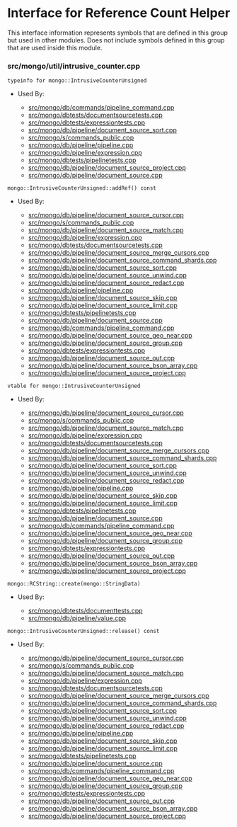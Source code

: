 
# Interface for Reference Count Helper
This interface information represents symbols that are defined in this group but used in other modules.  Does not include symbols defined in this group that are used inside this module.

### src/mongo/util/intrusive\_counter.cpp

<div></div>

    typeinfo for mongo::IntrusiveCounterUnsigned

- Used By:

    - [src/mongo/db/commands/pipeline\_command.cpp](../../../../core\_query\_system/aggregation\_framework)
    - [src/mongo/dbtests/documentsourcetests.cpp](../../../../tests/unit\_tests)
    - [src/mongo/dbtests/expressiontests.cpp](../../../../tests/unit\_tests)
    - [src/mongo/db/pipeline/document\_source\_sort.cpp](../../../../core\_query\_system/aggregation\_framework)
    - [src/mongo/s/commands\_public.cpp](../../../../sharding/mongos\_commands)
    - [src/mongo/db/pipeline/pipeline.cpp](../../../../core\_query\_system/aggregation\_framework)
    - [src/mongo/db/pipeline/expression.cpp](../../../../core\_query\_system/aggregation\_framework)
    - [src/mongo/dbtests/pipelinetests.cpp](../../../../tests/unit\_tests)
    - [src/mongo/db/pipeline/document\_source\_project.cpp](../../../../core\_query\_system/aggregation\_framework)
    - [src/mongo/db/pipeline/document\_source.cpp](../../../../core\_query\_system/aggregation\_framework)

<div></div>

    mongo::IntrusiveCounterUnsigned::addRef() const

- Used By:

    - [src/mongo/db/pipeline/document\_source\_cursor.cpp](../../../../core\_query\_system/aggregation\_framework)
    - [src/mongo/s/commands\_public.cpp](../../../../sharding/mongos\_commands)
    - [src/mongo/db/pipeline/document\_source\_match.cpp](../../../../core\_query\_system/aggregation\_framework)
    - [src/mongo/db/pipeline/expression.cpp](../../../../core\_query\_system/aggregation\_framework)
    - [src/mongo/dbtests/documentsourcetests.cpp](../../../../tests/unit\_tests)
    - [src/mongo/db/pipeline/document\_source\_merge\_cursors.cpp](../../../../core\_query\_system/aggregation\_framework)
    - [src/mongo/db/pipeline/document\_source\_command\_shards.cpp](../../../../core\_query\_system/aggregation\_framework)
    - [src/mongo/db/pipeline/document\_source\_sort.cpp](../../../../core\_query\_system/aggregation\_framework)
    - [src/mongo/db/pipeline/document\_source\_unwind.cpp](../../../../core\_query\_system/aggregation\_framework)
    - [src/mongo/db/pipeline/document\_source\_redact.cpp](../../../../core\_query\_system/aggregation\_framework)
    - [src/mongo/db/pipeline/pipeline.cpp](../../../../core\_query\_system/aggregation\_framework)
    - [src/mongo/db/pipeline/document\_source\_skip.cpp](../../../../core\_query\_system/aggregation\_framework)
    - [src/mongo/db/pipeline/document\_source\_limit.cpp](../../../../core\_query\_system/aggregation\_framework)
    - [src/mongo/dbtests/pipelinetests.cpp](../../../../tests/unit\_tests)
    - [src/mongo/db/pipeline/document\_source.cpp](../../../../core\_query\_system/aggregation\_framework)
    - [src/mongo/db/commands/pipeline\_command.cpp](../../../../core\_query\_system/aggregation\_framework)
    - [src/mongo/db/pipeline/document\_source\_geo\_near.cpp](../../../../core\_query\_system/aggregation\_framework)
    - [src/mongo/db/pipeline/document\_source\_group.cpp](../../../../core\_query\_system/aggregation\_framework)
    - [src/mongo/dbtests/expressiontests.cpp](../../../../tests/unit\_tests)
    - [src/mongo/db/pipeline/document\_source\_out.cpp](../../../../core\_query\_system/aggregation\_framework)
    - [src/mongo/db/pipeline/document\_source\_bson\_array.cpp](../../../../core\_query\_system/aggregation\_framework)
    - [src/mongo/db/pipeline/document\_source\_project.cpp](../../../../core\_query\_system/aggregation\_framework)

<div></div>

    vtable for mongo::IntrusiveCounterUnsigned

- Used By:

    - [src/mongo/db/pipeline/document\_source\_cursor.cpp](../../../../core\_query\_system/aggregation\_framework)
    - [src/mongo/s/commands\_public.cpp](../../../../sharding/mongos\_commands)
    - [src/mongo/db/pipeline/document\_source\_match.cpp](../../../../core\_query\_system/aggregation\_framework)
    - [src/mongo/db/pipeline/expression.cpp](../../../../core\_query\_system/aggregation\_framework)
    - [src/mongo/dbtests/documentsourcetests.cpp](../../../../tests/unit\_tests)
    - [src/mongo/db/pipeline/document\_source\_merge\_cursors.cpp](../../../../core\_query\_system/aggregation\_framework)
    - [src/mongo/db/pipeline/document\_source\_command\_shards.cpp](../../../../core\_query\_system/aggregation\_framework)
    - [src/mongo/db/pipeline/document\_source\_sort.cpp](../../../../core\_query\_system/aggregation\_framework)
    - [src/mongo/db/pipeline/document\_source\_unwind.cpp](../../../../core\_query\_system/aggregation\_framework)
    - [src/mongo/db/pipeline/document\_source\_redact.cpp](../../../../core\_query\_system/aggregation\_framework)
    - [src/mongo/db/pipeline/pipeline.cpp](../../../../core\_query\_system/aggregation\_framework)
    - [src/mongo/db/pipeline/document\_source\_skip.cpp](../../../../core\_query\_system/aggregation\_framework)
    - [src/mongo/db/pipeline/document\_source\_limit.cpp](../../../../core\_query\_system/aggregation\_framework)
    - [src/mongo/dbtests/pipelinetests.cpp](../../../../tests/unit\_tests)
    - [src/mongo/db/pipeline/document\_source.cpp](../../../../core\_query\_system/aggregation\_framework)
    - [src/mongo/db/commands/pipeline\_command.cpp](../../../../core\_query\_system/aggregation\_framework)
    - [src/mongo/db/pipeline/document\_source\_geo\_near.cpp](../../../../core\_query\_system/aggregation\_framework)
    - [src/mongo/db/pipeline/document\_source\_group.cpp](../../../../core\_query\_system/aggregation\_framework)
    - [src/mongo/dbtests/expressiontests.cpp](../../../../tests/unit\_tests)
    - [src/mongo/db/pipeline/document\_source\_out.cpp](../../../../core\_query\_system/aggregation\_framework)
    - [src/mongo/db/pipeline/document\_source\_bson\_array.cpp](../../../../core\_query\_system/aggregation\_framework)
    - [src/mongo/db/pipeline/document\_source\_project.cpp](../../../../core\_query\_system/aggregation\_framework)

<div></div>

    mongo::RCString::create(mongo::StringData)

- Used By:

    - [src/mongo/dbtests/documenttests.cpp](../../../../tests/unit\_tests)
    - [src/mongo/db/pipeline/value.cpp](../../../../core\_query\_system/aggregation\_framework)

<div></div>

    mongo::IntrusiveCounterUnsigned::release() const

- Used By:

    - [src/mongo/db/pipeline/document\_source\_cursor.cpp](../../../../core\_query\_system/aggregation\_framework)
    - [src/mongo/s/commands\_public.cpp](../../../../sharding/mongos\_commands)
    - [src/mongo/db/pipeline/document\_source\_match.cpp](../../../../core\_query\_system/aggregation\_framework)
    - [src/mongo/db/pipeline/expression.cpp](../../../../core\_query\_system/aggregation\_framework)
    - [src/mongo/dbtests/documentsourcetests.cpp](../../../../tests/unit\_tests)
    - [src/mongo/db/pipeline/document\_source\_merge\_cursors.cpp](../../../../core\_query\_system/aggregation\_framework)
    - [src/mongo/db/pipeline/document\_source\_command\_shards.cpp](../../../../core\_query\_system/aggregation\_framework)
    - [src/mongo/db/pipeline/document\_source\_sort.cpp](../../../../core\_query\_system/aggregation\_framework)
    - [src/mongo/db/pipeline/document\_source\_unwind.cpp](../../../../core\_query\_system/aggregation\_framework)
    - [src/mongo/db/pipeline/document\_source\_redact.cpp](../../../../core\_query\_system/aggregation\_framework)
    - [src/mongo/db/pipeline/pipeline.cpp](../../../../core\_query\_system/aggregation\_framework)
    - [src/mongo/db/pipeline/document\_source\_skip.cpp](../../../../core\_query\_system/aggregation\_framework)
    - [src/mongo/db/pipeline/document\_source\_limit.cpp](../../../../core\_query\_system/aggregation\_framework)
    - [src/mongo/dbtests/pipelinetests.cpp](../../../../tests/unit\_tests)
    - [src/mongo/db/pipeline/document\_source.cpp](../../../../core\_query\_system/aggregation\_framework)
    - [src/mongo/db/commands/pipeline\_command.cpp](../../../../core\_query\_system/aggregation\_framework)
    - [src/mongo/db/pipeline/document\_source\_geo\_near.cpp](../../../../core\_query\_system/aggregation\_framework)
    - [src/mongo/db/pipeline/document\_source\_group.cpp](../../../../core\_query\_system/aggregation\_framework)
    - [src/mongo/dbtests/expressiontests.cpp](../../../../tests/unit\_tests)
    - [src/mongo/db/pipeline/document\_source\_out.cpp](../../../../core\_query\_system/aggregation\_framework)
    - [src/mongo/db/pipeline/document\_source\_bson\_array.cpp](../../../../core\_query\_system/aggregation\_framework)
    - [src/mongo/db/pipeline/document\_source\_project.cpp](../../../../core\_query\_system/aggregation\_framework)
